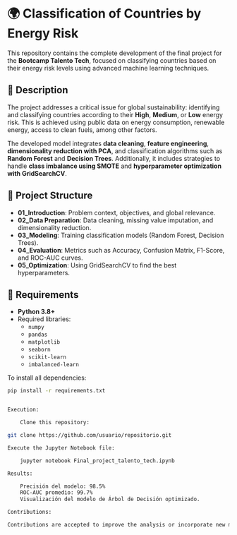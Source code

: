 # 🌍 Classification of Countries by Energy Risk

This repository contains the complete development of the final project for the **Bootcamp Talento Tech**, focused on classifying countries based on their energy risk levels using advanced machine learning techniques.

## 📌 Description

The project addresses a critical issue for global sustainability: identifying and classifying countries according to their **High**, **Medium**, or **Low** energy risk. This is achieved using public data on energy consumption, renewable energy, access to clean fuels, among other factors.

The developed model integrates **data cleaning**, **feature engineering**, **dimensionality reduction with PCA**, and classification algorithms such as **Random Forest** and **Decision Trees**. Additionally, it includes strategies to handle **class imbalance using SMOTE** and **hyperparameter optimization with GridSearchCV**.

## 📂 Project Structure

- **01_Introduction**: Problem context, objectives, and global relevance.
- **02_Data Preparation**: Data cleaning, missing value imputation, and dimensionality reduction.
- **03_Modeling**: Training classification models (Random Forest, Decision Trees).
- **04_Evaluation**: Metrics such as Accuracy, Confusion Matrix, F1-Score, and ROC-AUC curves.
- **05_Optimization**: Using GridSearchCV to find the best hyperparameters.

## 🔧 Requirements

- **Python 3.8+**
- Required libraries:
  - `numpy`
  - `pandas`
  - `matplotlib`
  - `seaborn`
  - `scikit-learn`
  - `imbalanced-learn`

To install all dependencies:
```bash
pip install -r requirements.txt


Execution:

    Clone this repository:

git clone https://github.com/usuario/repositorio.git

Execute the Jupyter Notebook file:

    jupyter notebook Final_project_talento_tech.ipynb

Results:

    Precisión del modelo: 98.5%
    ROC-AUC promedio: 99.7%
    Visualización del modelo de Árbol de Decisión optimizado.

Contributions:

Contributions are accepted to improve the analysis or incorporate new models. Please create an issue or submit a pull request.
